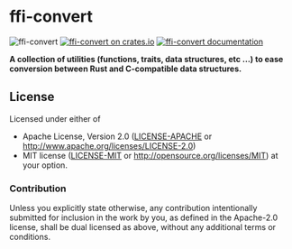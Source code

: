 # ffi-convert
![ffi-convert](https://github.com/snipsco/snips-utils-rs/workflows/Rust/badge.svg?branch=master&event=push)
[![ffi-convert on crates.io](https://img.shields.io/crates/v/ffi-convert.svg)](https://crates.io/crates/ffi-convert)
[![ffi-convert documentation](https://docs.rs/ffi-convert/badge.svg)](https://docs.rs/ffi-convert/)

**A collection of utilities (functions, traits, data structures, etc ...) to ease conversion between Rust and C-compatible data structures.**

## License

Licensed under either of
 * Apache License, Version 2.0 ([LICENSE-APACHE](LICENSE-APACHE) or http://www.apache.org/licenses/LICENSE-2.0)
 * MIT license ([LICENSE-MIT](LICENSE-MIT) or http://opensource.org/licenses/MIT)
at your option.

### Contribution

Unless you explicitly state otherwise, any contribution intentionally submitted
for inclusion in the work by you, as defined in the Apache-2.0 license, shall
be dual licensed as above, without any additional terms or conditions.

